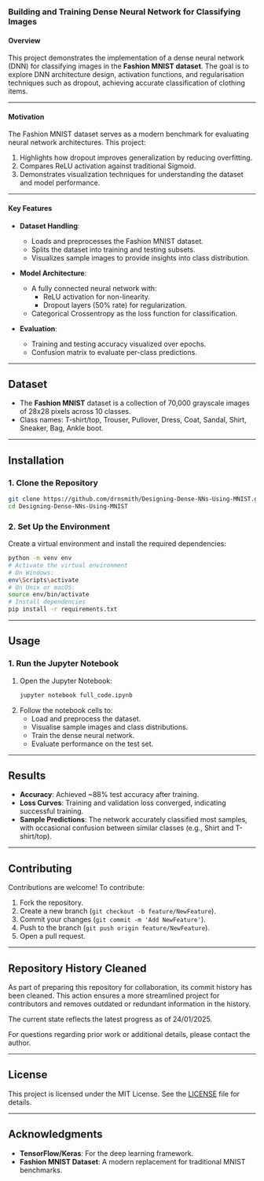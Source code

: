 ### Building and Training Dense Neural Network for Classifying Images

#### **Overview**
This project demonstrates the implementation of a dense neural network (DNN) for classifying images in the **Fashion MNIST dataset**. The goal is to explore DNN architecture design, activation functions, and regularisation techniques such as dropout, achieving accurate classification of clothing items.

---

#### **Motivation**
The Fashion MNIST dataset serves as a modern benchmark for evaluating neural network architectures. This project:
1. Highlights how dropout improves generalization by reducing overfitting.
2. Compares ReLU activation against traditional Sigmoid.
3. Demonstrates visualization techniques for understanding the dataset and model performance.

---

#### **Key Features**
- **Dataset Handling**:
  - Loads and preprocesses the Fashion MNIST dataset.
  - Splits the dataset into training and testing subsets.
  - Visualizes sample images to provide insights into class distribution.

- **Model Architecture**:
  - A fully connected neural network with:
    - ReLU activation for non-linearity.
    - Dropout layers (50% rate) for regularization.
  - Categorical Crossentropy as the loss function for classification.

- **Evaluation**:
  - Training and testing accuracy visualized over epochs.
  - Confusion matrix to evaluate per-class predictions.

---

## **Dataset**
- The **Fashion MNIST** dataset is a collection of 70,000 grayscale images of 28x28 pixels across 10 classes.
- Class names: T-shirt/top, Trouser, Pullover, Dress, Coat, Sandal, Shirt, Sneaker, Bag, Ankle boot.

---

## **Installation**

### **1. Clone the Repository**
```bash
git clone https://github.com/drnsmith/Designing-Dense-NNs-Using-MNIST.git
cd Designing-Dense-NNs-Using-MNIST
```

### **2. Set Up the Environment**
Create a virtual environment and install the required dependencies:
```bash
python -m venv env
# Activate the virtual environment
# On Windows:
env\Scripts\activate
# On Unix or macOS:
source env/bin/activate
# Install dependencies
pip install -r requirements.txt
```

---

## **Usage**

### **1. Run the Jupyter Notebook**
1. Open the Jupyter Notebook:
   ```bash
   jupyter notebook full_code.ipynb
   ```
2. Follow the notebook cells to:
   - Load and preprocess the dataset.
   - Visualise sample images and class distributions.
   - Train the dense neural network.
   - Evaluate performance on the test set.

---

## **Results**
- **Accuracy**: Achieved ~88% test accuracy after training.
- **Loss Curves**: Training and validation loss converged, indicating successful training.
- **Sample Predictions**: The network accurately classified most samples, with occasional confusion between similar classes (e.g., Shirt and T-shirt/top).

---

## **Contributing**
Contributions are welcome! To contribute:
1. Fork the repository.
2. Create a new branch (`git checkout -b feature/NewFeature`).
3. Commit your changes (`git commit -m 'Add NewFeature'`).
4. Push to the branch (`git push origin feature/NewFeature`).
5. Open a pull request.

---

## Repository History Cleaned

As part of preparing this repository for collaboration, its commit history has been cleaned. This action ensures a more streamlined project for contributors and removes outdated or redundant information in the history. 

The current state reflects the latest progress as of 24/01/2025.

For questions regarding prior work or additional details, please contact the author.

---

## **License**
This project is licensed under the MIT License. See the [LICENSE](LICENSE) file for details.

---

## **Acknowledgments**
- **TensorFlow/Keras**: For the deep learning framework.
- **Fashion MNIST Dataset**: A modern replacement for traditional MNIST benchmarks.

